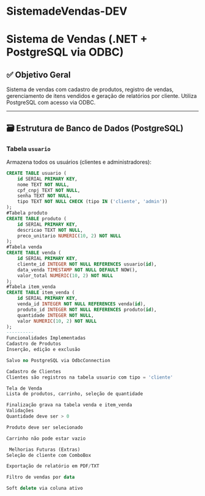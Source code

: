 # SistemadeVendas-DEV
# Sistema de Vendas (.NET + PostgreSQL via ODBC)

## ✅ Objetivo Geral
Sistema de vendas com cadastro de produtos, registro de vendas, gerenciamento de itens vendidos e geração de relatórios por cliente. Utiliza PostgreSQL com acesso via ODBC.

---

## 🗃️ Estrutura de Banco de Dados (PostgreSQL)

### Tabela `usuario`
Armazena todos os usuários (clientes e administradores):

```sql
CREATE TABLE usuario (
    id SERIAL PRIMARY KEY,
    nome TEXT NOT NULL,
    cpf_cnpj TEXT NOT NULL,
    senha TEXT NOT NULL,
    tipo TEXT NOT NULL CHECK (tipo IN ('cliente', 'admin'))
);
#Tabela produto
CREATE TABLE produto (
    id SERIAL PRIMARY KEY,
    descricao TEXT NOT NULL,
    preco_unitario NUMERIC(10, 2) NOT NULL
);
#Tabela venda
CREATE TABLE venda (
    id SERIAL PRIMARY KEY,
    cliente_id INTEGER NOT NULL REFERENCES usuario(id),
    data_venda TIMESTAMP NOT NULL DEFAULT NOW(),
    valor_total NUMERIC(10, 2) NOT NULL
);
#Tabela item_venda
CREATE TABLE item_venda (
    id SERIAL PRIMARY KEY,
    venda_id INTEGER NOT NULL REFERENCES venda(id),
    produto_id INTEGER NOT NULL REFERENCES produto(id),
    quantidade INTEGER NOT NULL,
    valor NUMERIC(10, 2) NOT NULL
);
----------
Funcionalidades Implementadas
Cadastro de Produtos
Inserção, edição e exclusão

Salvo no PostgreSQL via OdbcConnection

Cadastro de Clientes
Clientes são registros na tabela usuario com tipo = 'cliente'

Tela de Venda
Lista de produtos, carrinho, seleção de quantidade

Finalização grava na tabela venda e item_venda
Validações
Quantidade deve ser > 0

Produto deve ser selecionado

Carrinho não pode estar vazio

 Melhorias Futuras (Extras)
Seleção de cliente com ComboBox

Exportação de relatório em PDF/TXT

Filtro de vendas por data

Soft delete via coluna ativo
